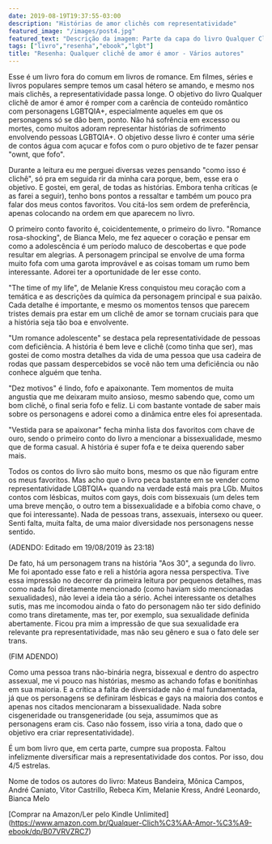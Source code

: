 ```yaml
---
date: 2019-08-19T19:37:55-03:00
description: "Histórias de amor clichês com representatividade"
featured_image: "/images/post4.jpg"
featured_text: "Descrição da imagem: Parte da capa do livro Qualquer Clichê de Amor é Amor. O fundo da imagem é rosa escuro e por cima temos duas mãos com os mindinhos entrelaçados. Por cima o título do livro em branco, com a parte 'é amor' colorida com as cores da bandeira LGBTQIA+"
tags: ["livro","resenha","ebook","lgbt"]
title: "Resenha: Qualquer clichê de amor é amor - Vários autores"
---
```


Esse é um livro fora do comum em livros de romance. Em filmes, séries e livros populares sempre temos um casal hétero se amando, e mesmo nos mais clichês, a representatividade passa longe. O objetivo do livro Qualquer clichê de amor é amor é romper com a carência de conteúdo romântico com personagens LGBTQIA+, especialmente aqueles em que os personagens só se dão bem, ponto. Não há sofrência em excesso ou mortes, como muitos adoram representar histórias de sofrimento envolvendo pessoas LGBTQIA+. O objetivo desse livro é conter uma série de contos água com açucar e fofos com o puro objetivo de te fazer pensar "ownt, que fofo". 

Durante a leitura eu me perguei diversas vezes pensando "como isso é clichê", só pra em seguida rir da minha cara porque, bem, esse era o objetivo. E gostei, em geral, de todas as histórias. Embora tenha críticas (e as farei a seguir), tenho bons pontos a ressaltar e também um pouco pra falar dos meus contos favoritos. Vou citá-los sem ordem de preferência, apenas colocando na ordem em que aparecem no livro.

O primeiro conto favorito é, coicidentemente, o primeiro do livro. "Romance rosa-shocking", de Bianca Melo, me fez aquecer o coração e pensar em como a adolescência é um período maluco de descobertas e que pode resultar em alegrias. A personagem principal se envolve de uma forma muito fofa com uma garota improvável e as coisas tomam um rumo bem interessante. Adorei ter a oportunidade de ler esse conto.

"The time of my life", de Melanie Kress conquistou meu coração com a temática e as descrições da química da personagem principal e sua paixão. Cada detalhe é importante, e mesmo os momentos tensos que parecem tristes demais pra estar em um clichê de amor se tornam cruciais para que a história seja tão boa e envolvente. 

"Um romance adolescente" se destaca pela representatividade de pessoas com deficiência. A história é bem leve e clichê (como tinha que ser), mas gostei de como mostra detalhes da vida de uma pessoa que usa cadeira de rodas que passam despercebidos se você não tem uma deficiência ou não conhece alguém que tenha. 

"Dez motivos" é lindo, fofo e apaixonante. Tem momentos de muita angustia que me deixaram muito ansioso, mesmo sabendo que, como um bom clichê, o final seria fofo e feliz. Li com bastante vontade de saber mais sobre os personagens e adorei como a dinâmica entre eles foi apresentada. 

"Vestida para se apaixonar" fecha minha lista dos favoritos com chave de ouro, sendo o primeiro conto do livro a mencionar a bissexualidade, mesmo que de forma casual. A história é super fofa e te deixa querendo saber mais.

Todos os contos do livro são muito bons, mesmo os que não figuram entre os meus favoritos. Mas acho que o livro peca bastante em se vender como representatividade LGBTQIA+ quando na verdade está mais pra LGb. Muitos contos com lésbicas, muitos com gays, dois com bissexuais (um deles tem uma breve menção, o outro tem a bissexualidade e a bifobia como chave, o que foi interessante). Nada de pessoas trans, assexuais, intersexo ou queer. Senti falta, muita falta, de uma maior diversidade nos personagens nesse sentido. 


(ADENDO: Editado em 19/08/2019 às 23:18)

De fato, há um personagem trans na história "Aos 30", a segunda do livro. Me foi apontado esse fato e reli a história agora nessa perspectiva. Tive essa impressão no decorrer da primeira leitura por pequenos detalhes, mas como nada foi diretamente mencionado (como haviam sido mencionadas sexualidades), não levei a ideia tão a sério. Achei interessante os detalhes sutis, mas me incomodou ainda o fato do personagem não ter sido definido como trans diretamente, mas ter, por exemplo, sua sexualidade definida abertamente. Ficou pra mim a impressão de que sua sexualidade era relevante pra representatividade, mas não seu gênero e sua o fato dele ser trans.  

(FIM ADENDO) 

Como uma pessoa trans não-binária negra, bissexual e dentro do aspectro assexual, me vi pouco nas histórias, mesmo as achando fofas e bonitinhas em sua maioria. E a crítica a falta de diversidade não é mal fundamentada, já que os personagens se definiram lésbicas e gays na maioria dos contos e apenas nos citados mencionaram a bissexualidade. Nada sobre cisgeneridade ou transgeneridade (ou seja, assumimos que as personagens eram cis. Caso não fossem, isso viria a tona, dado que o objetivo era criar representatividade). 

É um bom livro que, em certa parte, cumpre sua proposta. Faltou infelizmente diversificar mais a representatividade dos contos. Por isso, dou 4/5 estrelas.

Nome de todos os autores do livro: Mateus Bandeira, Mônica Campos, André Caniato, Vitor Castrillo, Rebeca Kim, Melanie Kress, André Leonardo, Bianca Melo

[Comprar na Amazon/Ler pelo Kindle Unlimited] (https://www.amazon.com.br/Qualquer-Clich%C3%AA-Amor-%C3%A9-ebook/dp/B07VRVZRC7)